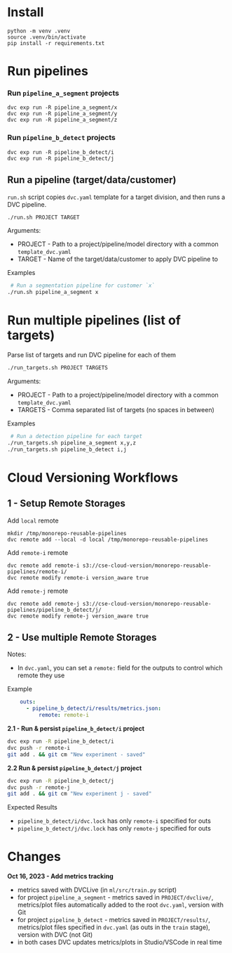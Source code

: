 
# Install 

```
python -m venv .venv
source .venv/bin/activate
pip install -r requirements.txt
```

# Run  pipelines 

### Run `pipeline_a_segment` projects

```
dvc exp run -R pipeline_a_segment/x
dvc exp run -R pipeline_a_segment/y
dvc exp run -R pipeline_a_segment/z

```

### Run `pipeline_b_detect` projects

```
dvc exp run -R pipeline_b_detect/i
dvc exp run -R pipeline_b_detect/j
```

## Run a pipeline (target/data/customer) 

`run.sh` script copies `dvc.yaml` template for a target division, and then runs a DVC pipeline.
 
```bash
./run.sh PROJECT TARGET 
```
Arguments:
- PROJECT - Path to a project/pipeline/model directory with a common `template_dvc.yaml`
- TARGET - Name of the target/data/customer to apply DVC pipeline to

Examples 
```bash
 # Run a segmentation pipeline for customer `x`
./run.sh pipeline_a_segment x
```

# Run multiple pipelines (list of targets)

Parse list of targets and run DVC pipeline for each of them
 
```bash
./run_targets.sh PROJECT TARGETS 
```
Arguments:
- PROJECT - Path to a project/pipeline/model directory with a common `template_dvc.yaml`
- TARGETS - Comma separated list of targets (no spaces in between)

Examples 
```bash
 # Run a detection pipeline for each target
./run_targets.sh pipeline_a_segment x,y,z
./run_targets.sh pipeline_b_detect i,j
```


# Cloud Versioning Workflows

## 1 - Setup Remote Storages

Add `local` remote
```
mkdir /tmp/monorepo-reusable-pipelines
dvc remote add --local -d local /tmp/monorepo-reusable-pipelines
```

Add `remote-i` remote
```
dvc remote add remote-i s3://cse-cloud-version/monorepo-reusable-pipelines/remote-i/ 
dvc remote modify remote-i version_aware true
```

Add `remote-j` remote
```
dvc remote add remote-j s3://cse-cloud-version/monorepo-reusable-pipelines/pipeline_b_detect/j/ 
dvc remote modify remote-j version_aware true
```

## 2 - Use multiple Remote Storages
Notes:
- In `dvc.yaml`, you can set a `remote:` field for the outputs to control which remote they use

Example
```yaml
    outs:
      - pipeline_b_detect/i/results/metrics.json:
          remote: remote-i
```

**2.1 - Run & persist `pipeline_b_detect/i` project**

```bash
dvc exp run -R pipeline_b_detect/i
dvc push -r remote-i
git add . && git cm "New experiment - saved"
```

**2.2 Run & persist `pipeline_b_detect/j` project**
```bash
dvc exp run -R pipeline_b_detect/j
dvc push -r remote-j
git add . && git cm "New experiment j - saved"
```

Expected Results

- `pipeline_b_detect/i/dvc.lock` has only  `remote-i` specified for outs
- `pipeline_b_detect/j/dvc.lock` has only  `remote-j` specified for outs


# Changes

**Oct 16, 2023 - Add metrics tracking**
- metrics saved with DVCLive (in `ml/src/train.py` script)
- for project `pipeline_a_segment` - metrics saved in `PROJECT/dvclive/`, metrics/plot files automatically added to the root `dvc.yaml`, version with Git 
- for project `pipeline_b_detect` - metrics saved in `PROJECT/results/`, metrics/plot files specified in `dvc.yaml` (as outs in the `train` stage), version with DVC (not Git)
- in both cases DVC updates metrics/plots in Studio/VSCode in real time